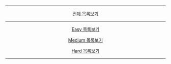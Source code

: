 <hr>
<p align="center"><a href = "https://github.com/Sword-Is-Cat/LeetCode/tree/master/LeetCode/src"> 전체 목록보기 </a></p>
<hr>
<p align="center"><a href = "https://github.com/Sword-Is-Cat/LeetCode/tree/master/LeetCode/src/Easy"> Easy 목록보기 </a></p>
<p align="center"><a href = "https://github.com/Sword-Is-Cat/LeetCode/tree/master/LeetCode/src/Medium"> Medium 목록보기 </a></p>
<p align="center"><a href = "https://github.com/Sword-Is-Cat/LeetCode/tree/master/LeetCode/src/Hard"> Hard 목록보기 </a></p>
<hr>
